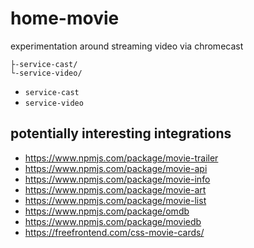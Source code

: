 # home-movie

experimentation around streaming video via chromecast

```
├-service-cast/
└-service-video/
```

* `service-cast`
* `service-video`


## potentially interesting integrations

* https://www.npmjs.com/package/movie-trailer
* https://www.npmjs.com/package/movie-api
* https://www.npmjs.com/package/movie-info
* https://www.npmjs.com/package/movie-art
* https://www.npmjs.com/package/movie-list
* https://www.npmjs.com/package/omdb
* https://www.npmjs.com/package/moviedb
* https://freefrontend.com/css-movie-cards/
